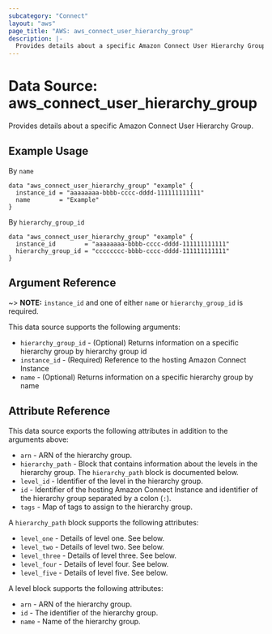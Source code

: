 ```yaml
---
subcategory: "Connect"
layout: "aws"
page_title: "AWS: aws_connect_user_hierarchy_group"
description: |-
  Provides details about a specific Amazon Connect User Hierarchy Group.
---
```


# Data Source: aws_connect_user_hierarchy_group

Provides details about a specific Amazon Connect User Hierarchy Group.

## Example Usage

By `name`

```hcl
data "aws_connect_user_hierarchy_group" "example" {
  instance_id = "aaaaaaaa-bbbb-cccc-dddd-111111111111"
  name        = "Example"
}
```

By `hierarchy_group_id`

```hcl
data "aws_connect_user_hierarchy_group" "example" {
  instance_id        = "aaaaaaaa-bbbb-cccc-dddd-111111111111"
  hierarchy_group_id = "cccccccc-bbbb-cccc-dddd-111111111111"
}
```

## Argument Reference

~> **NOTE:** `instance_id` and one of either `name` or `hierarchy_group_id` is required.

This data source supports the following arguments:

* `hierarchy_group_id` - (Optional) Returns information on a specific hierarchy group by hierarchy group id
* `instance_id` - (Required) Reference to the hosting Amazon Connect Instance
* `name` - (Optional) Returns information on a specific hierarchy group by name

## Attribute Reference

This data source exports the following attributes in addition to the arguments above:

* `arn` - ARN of the hierarchy group.
* `hierarchy_path` - Block that contains information about the levels in the hierarchy group. The `hierarchy_path` block is documented below.
* `level_id` - Identifier of the level in the hierarchy group.
* `id` - Identifier of the hosting Amazon Connect Instance and identifier of the hierarchy group separated by a colon (`:`).
* `tags` - Map of tags to assign to the hierarchy group.

A `hierarchy_path` block supports the following attributes:

* `level_one` - Details of level one. See below.
* `level_two` - Details of level two. See below.
* `level_three` - Details of level three. See below.
* `level_four` - Details of level four. See below.
* `level_five` - Details of level five. See below.

A level block supports the following attributes:

* `arn` -  ARN of the hierarchy group.
* `id` -  The identifier of the hierarchy group.
* `name` - Name of the hierarchy group.
